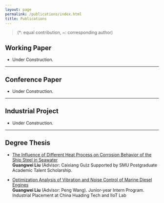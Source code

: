 ```yaml
---
layout: page
permalink: /publications/index.html
title: Publications
---
```


> (†: equal contribution, ~: corresponding author)

## Working Paper

- Under Construction.

---

## Conference Paper

- Under Construction.



---

## Industrial Project

- Under Construction.

---

## Degree Thesis

- [The Influence of Different Heat Process on Corrosion Behavior of the Ship Steel in Seawater]()<br>**Guangwei Liu** (Advisor: Caixiang Gu)z
Supported by SMU Postgraduate Academic Talent Scholarship.

- [Optimization Analysis of Vibration and Noise Control of Marine Diesel Engines]()<br>**Guangwei Liu** (Advisor: Peng Wang). Junior-year Intern Program.<br>Industrial Placement at China Huading Tech and IIoT Lab<br>

<br>